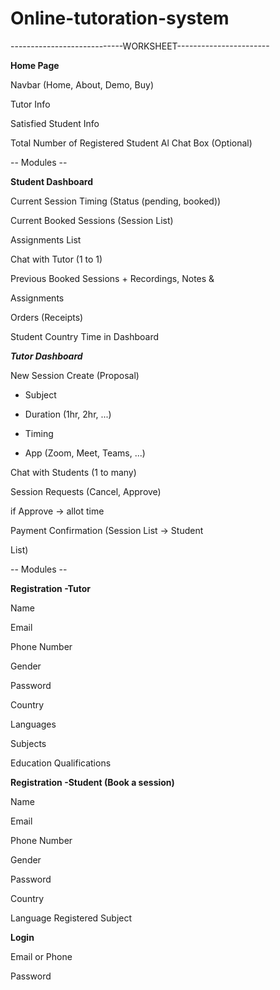 # Online-tutoration-system
----------------------------WORKSHEET-----------------------

******Home Page******

Navbar (Home, About, Demo, Buy)

Tutor Info

Satisfied Student Info

Total Number of Registered Student Al Chat Box (Optional)

-- Modules --

********Student Dashboard********

Current Session Timing (Status (pending, booked))

Current Booked Sessions (Session List)

Assignments List

Chat with Tutor (1 to 1)

Previous Booked Sessions + Recordings, Notes &

Assignments

Orders (Receipts)

Student Country Time in Dashboard

*****Tutor Dashboard*****

New Session Create (Proposal)

- Subject

- Duration (1hr, 2hr, ...)

- Timing

- App (Zoom, Meet, Teams, ...)

Chat with Students (1 to many)

Session Requests (Cancel, Approve)

if Approve -> allot time

Payment Confirmation (Session List -> Student

List)

-- Modules --

******Registration -Tutor******

Name

Email

Phone Number

Gender

Password

Country

Languages

Subjects

Education Qualifications

******Registration -Student (Book a session)******

Name

Email

Phone Number

Gender

Password

Country

Language Registered Subject

******Login******

Email or Phone

Password
